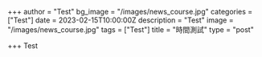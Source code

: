 +++
author = "Test"
bg_image = "/images/news_course.jpg"
categories = ["Test"]
date = 2023-02-15T10:00:00Z
description = "Test"
image = "/images/news_course.jpg"
tags = ["Test"]
title = "時間測試"
type = "post"

+++
Test